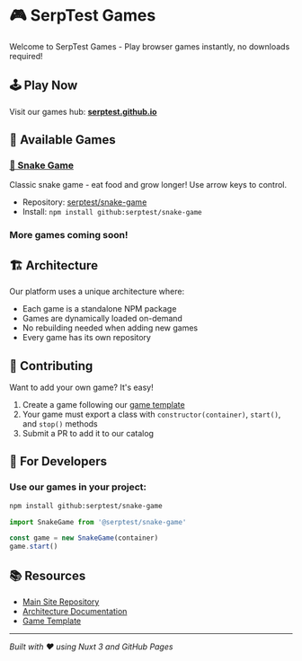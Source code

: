 # 🎮 SerpTest Games

Welcome to SerpTest Games - Play browser games instantly, no downloads required!

## 🕹️ Play Now

Visit our games hub: **[serptest.github.io](https://serptest.github.io/)**

## 🎯 Available Games

### [🐍 Snake Game](https://serptest.github.io/play/snake)
Classic snake game - eat food and grow longer! Use arrow keys to control.
- Repository: [serptest/snake-game](https://github.com/serptest/snake-game)
- Install: `npm install github:serptest/snake-game`

### More games coming soon!

## 🏗️ Architecture

Our platform uses a unique architecture where:
- Each game is a standalone NPM package
- Games are dynamically loaded on-demand
- No rebuilding needed when adding new games
- Every game has its own repository

## 🤝 Contributing

Want to add your own game? It's easy!

1. Create a game following our [game template](https://github.com/serptest/snake-game)
2. Your game must export a class with `constructor(container)`, `start()`, and `stop()` methods
3. Submit a PR to add it to our catalog

## 🔧 For Developers

### Use our games in your project:

```bash
npm install github:serptest/snake-game
```

```javascript
import SnakeGame from '@serptest/snake-game'

const game = new SnakeGame(container)
game.start()
```

## 📚 Resources

- [Main Site Repository](https://github.com/serptest/serptest.github.io)
- [Architecture Documentation](https://github.com/serptest/serptest.github.io/blob/main/ARCHITECTURE.md)
- [Game Template](https://github.com/serptest/snake-game)

---

*Built with ❤️ using Nuxt 3 and GitHub Pages*